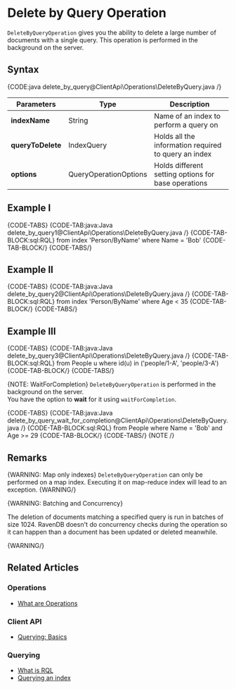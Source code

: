 ﻿# Delete by Query Operation

`DeleteByQueryOperation` gives you the ability to delete a large number of documents with a single query.
This operation is performed in the background on the server. 

## Syntax

{CODE:java delete_by_query@ClientApi\Operations\DeleteByQuery.java /}

| Parameters | Type | Description |
| ------------- | ------------- | ----- |
| **indexName** | String | Name of an index to perform a query on |
| **queryToDelete** | IndexQuery | Holds all the information required to query an index |
| **options** | QueryOperationOptions | Holds different setting options for base operations |

## Example I

{CODE-TABS}
{CODE-TAB:java:Java delete_by_query1@ClientApi\Operations\DeleteByQuery.java /}
{CODE-TAB-BLOCK:sql:RQL}
from index 'Person/ByName' where Name = 'Bob' 
{CODE-TAB-BLOCK/}
{CODE-TABS/}


## Example II

{CODE-TABS}
{CODE-TAB:java:Java delete_by_query2@ClientApi\Operations\DeleteByQuery.java /}
{CODE-TAB-BLOCK:sql:RQL}
from index 'Person/ByName' where Age < 35
{CODE-TAB-BLOCK/}
{CODE-TABS/}

## Example III

{CODE-TABS}
{CODE-TAB:java:Java delete_by_query3@ClientApi\Operations\DeleteByQuery.java /}
{CODE-TAB-BLOCK:sql:RQL}
from People u where id(u) in ('people/1-A', 'people/3-A')
{CODE-TAB-BLOCK/}
{CODE-TABS/}

{NOTE: WaitForCompletion}
`DeleteByQueryOperation` is performed in the background on the server.    
You have the option to **wait** for it using `waitForCompletion`.

{CODE-TABS}
{CODE-TAB:java:Java delete_by_query_wait_for_completion@ClientApi\Operations\DeleteByQuery.java /}
{CODE-TAB-BLOCK:sql:RQL}
from People where Name = 'Bob' and Age >= 29
{CODE-TAB-BLOCK/}
{CODE-TABS/}
{NOTE /}

## Remarks

{WARNING: Map only indexes} 
`DeleteByQueryOperation` can only be performed on a map index. Executing it on map-reduce index will lead to an exception. 
{WARNING/}

{WARNING: Batching and Concurrency} 

The deletion of documents matching a specified query is run in batches of size 1024. RavenDB doesn't do concurrency checks during the operation
so it can happen than a document has been updated or deleted meanwhile.

{WARNING/}


## Related Articles

### Operations

- [What are Operations](../../client-api/operations/what-are-operations)

### Client API

- [Querying: Basics](../../indexes/querying/query-index)

### Querying

- [What is RQL](../../client-api/session/querying/what-is-rql)
- [Querying an index](../../indexes/querying/query-index)
